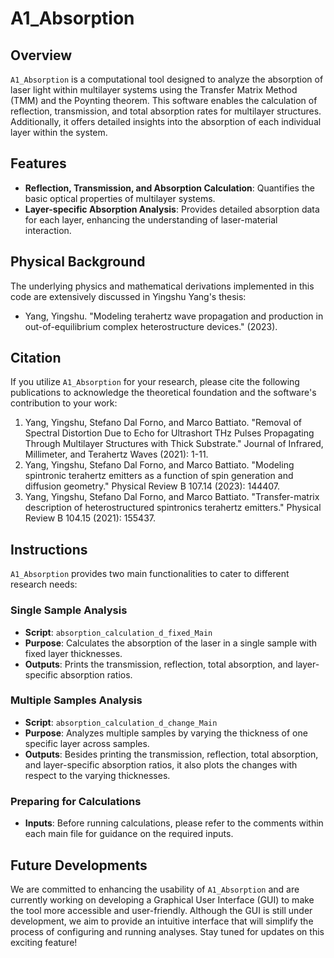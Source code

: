 # A1_Absorption

## Overview
`A1_Absorption` is a computational tool designed to analyze the absorption of laser light within multilayer systems using the Transfer Matrix Method (TMM) and the Poynting theorem. This software enables the calculation of reflection, transmission, and total absorption rates for multilayer structures. Additionally, it offers detailed insights into the absorption of each individual layer within the system.

## Features
- **Reflection, Transmission, and Absorption Calculation**: Quantifies the basic optical properties of multilayer systems.
- **Layer-specific Absorption Analysis**: Provides detailed absorption data for each layer, enhancing the understanding of laser-material interaction.

## Physical Background
The underlying physics and mathematical derivations implemented in this code are extensively discussed in Yingshu Yang's thesis:

- Yang, Yingshu. "Modeling terahertz wave propagation and production in out-of-equilibrium complex heterostructure devices." (2023).

## Citation
If you utilize `A1_Absorption` for your research, please cite the following publications to acknowledge the theoretical foundation and the software's contribution to your work:

1. Yang, Yingshu, Stefano Dal Forno, and Marco Battiato. "Removal of Spectral Distortion Due to Echo for Ultrashort THz Pulses Propagating Through Multilayer Structures with Thick Substrate." Journal of Infrared, Millimeter, and Terahertz Waves (2021): 1-11.
2. Yang, Yingshu, Stefano Dal Forno, and Marco Battiato. "Modeling spintronic terahertz emitters as a function of spin generation and diffusion geometry." Physical Review B 107.14 (2023): 144407.
3. Yang, Yingshu, Stefano Dal Forno, and Marco Battiato. "Transfer-matrix description of heterostructured spintronics terahertz emitters." Physical Review B 104.15 (2021): 155437.

## Instructions

`A1_Absorption` provides two main functionalities to cater to different research needs:

### Single Sample Analysis
- **Script**: `absorption_calculation_d_fixed_Main`
- **Purpose**: Calculates the absorption of the laser in a single sample with fixed layer thicknesses.
- **Outputs**: Prints the transmission, reflection, total absorption, and layer-specific absorption ratios.

### Multiple Samples Analysis
- **Script**: `absorption_calculation_d_change_Main`
- **Purpose**: Analyzes multiple samples by varying the thickness of one specific layer across samples.
- **Outputs**: Besides printing the transmission, reflection, total absorption, and layer-specific absorption ratios, it also plots the changes with respect to the varying thicknesses.

### Preparing for Calculations
- **Inputs**: Before running calculations, please refer to the comments within each main file for guidance on the required inputs.

## Future Developments
We are committed to enhancing the usability of `A1_Absorption` and are currently working on developing a Graphical User Interface (GUI) to make the tool more accessible and user-friendly. Although the GUI is still under development, we aim to provide an intuitive interface that will simplify the process of configuring and running analyses. Stay tuned for updates on this exciting feature!

